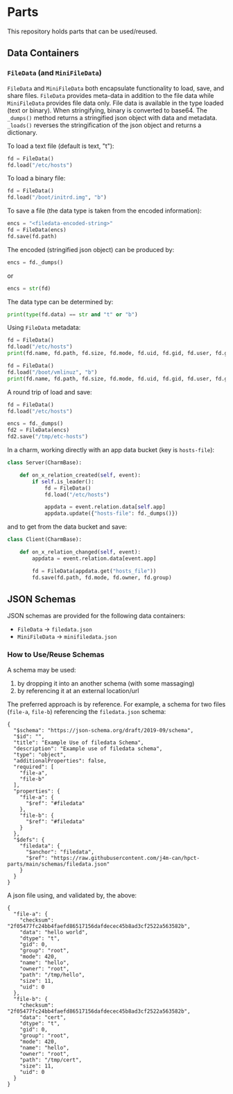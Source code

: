 # Parts

This repository holds parts that can be used/reused.

## Data Containers

### `FileData` (and `MiniFileData`)

`FileData` and `MiniFileData` both encapsulate functionality to load,
save, and share files. `FileData` provides meta-data in addition to
the file data while `MiniFileData` provides file data only. File data
is available in the type loaded (text or binary). When stringifying,
binary is converted to base64. The `_dumps()` method returns a
stringified json object with data and metadata. `_loads()` reverses
the stringification of the json object and returns a dictionary.

To load a text file (default is text, "t"):

```python
fd = FileData()
fd.load("/etc/hosts")
```

To load a binary file:

```python
fd = FileData()
fd.load("/boot/initrd.img", "b")
```

To save a file (the data type is taken from the encoded information):

```python
encs = "<filedata-encoded-string>"
fd = FileData(encs)
fd.save(fd.path)
```

The encoded (stringified json object) can be produced by:

```python
encs = fd._dumps()
```

or

```python
encs = str(fd)
```

The data type can be determined by:

```python
print(type(fd.data) == str and "t" or "b")
```

Using `FileData` metadata:

```python
fd = FileData()
fd.load("/etc/hosts")
print(fd.name, fd.path, fd.size, fd.mode, fd.uid, fd.gid, fd.user, fd.group)
```

```python
fd = FileData()
fd.load("/boot/vmlinuz", "b")
print(fd.name, fd.path, fd.size, fd.mode, fd.uid, fd.gid, fd.user, fd.group)
```

A round trip of load and save:

```python
fd = FileData()
fd.load("/etc/hosts")

encs = fd._dumps()
fd2 = FileData(encs)
fd2.save("/tmp/etc-hosts")
```

In a charm, working directly with an app data bucket (key is
`hosts-file`):

```python
class Server(CharmBase):

    def on_x_relation_created(self, event):
        if self.is_leader():
            fd = FileData()
            fd.load("/etc/hosts")

            appdata = event.relation.data[self.app]
            appdata.update({"hosts-file": fd._dumps()})
```

and to get from the data bucket and save:

```python
class Client(CharmBase):

    def on_x_relation_changed(self, event):
        appdata = event.relation.data[event.app]

        fd = FileData(appdata.get("hosts_file"))
        fd.save(fd.path, fd.mode, fd.owner, fd.group)
```

## JSON Schemas

JSON schemas are provided for the following data containers:

* `FileData` -> `filedata.json`
* `MiniFileData` -> `minifiledata.json`

### How to Use/Reuse Schemas

A schema may be used:

1. by dropping it into an another schema (with some massaging)
1. by referencing it at an external location/url

The preferred approach is by reference. For example, a schema
for two files (`file-a`, `file-b`) referencing the `filedata.json`
schema:

```
{
  "$schema": "https://json-schema.org/draft/2019-09/schema",
  "$id": "",
  "title": "Example Use of filedata Schema",
  "description": "Example use of filedata schema",
  "type": "object",
  "additionalProperties": false,
  "required": [
    "file-a",
    "file-b"
  ],
  "properties": {
    "file-a": {
      "$ref": "#filedata"
    },
    "file-b": {
      "$ref": "#filedata"
    }
  },
  "$defs": {
    "filedata": {
      "$anchor": "filedata",
      "$ref": "https://raw.githubusercontent.com/j4m-can/hpct-parts/main/schemas/filedata.json"
    }
  }
}
```

A json file using, and validated by, the above:

```
{
  "file-a": {
    "checksum": "2f05477fc24bb4faefd86517156dafdecec45b8ad3cf2522a563582b",
    "data": "hello world",
    "dtype": "t",
    "gid": 0,
    "group": "root",
    "mode": 420,
    "name": "hello",
    "owner": "root",
    "path": "/tmp/hello",
    "size": 11,
    "uid": 0
  },
  "file-b": {
    "checksum": "2f05477fc24bb4faefd86517156dafdecec45b8ad3cf2522a563582b",
    "data": "cert",
    "dtype": "t",
    "gid": 0,
    "group": "root",
    "mode": 420,
    "name": "hello",
    "owner": "root",
    "path": "/tmp/cert",
    "size": 11,
    "uid": 0
  }
}
```
